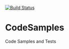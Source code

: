 [![Build Status](https://travis-ci.org/fragment2501/CodeSamples.svg?branch=master)](https://travis-ci.org/fragment2501/CodeSamples)

# CodeSamples
Code Samples and Tests
